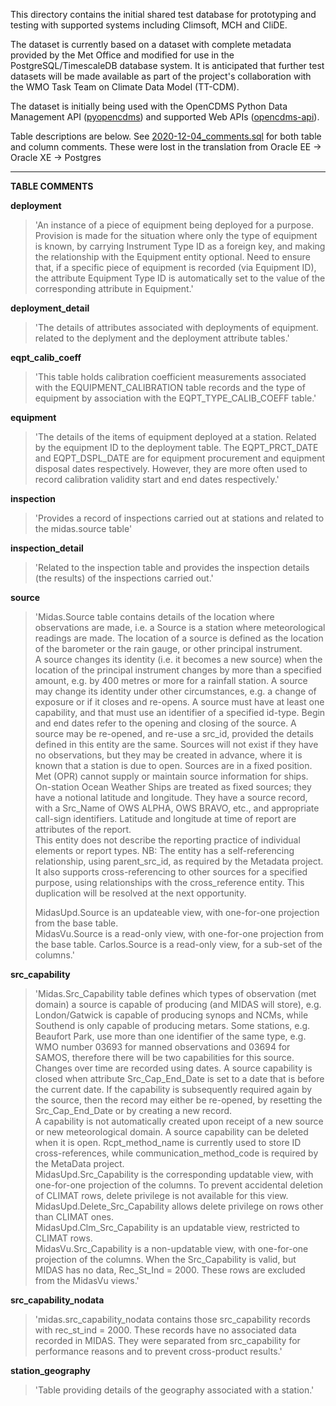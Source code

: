 This directory contains the initial shared test database for prototyping and testing with supported systems including Climsoft, MCH and CliDE. 

The dataset is currently based on a dataset with complete metadata provided by the Met Office and modified for use in the PostgreSQL/TimescaleDB database system. It is anticipated that further test datasets will be made available as part of the project's collaboration with the WMO Task Team on Climate Data Model (TT-CDM).

The dataset is initially being used with the OpenCDMS Python Data Management API ([pyopencdms](https://github.com/opencdms/pyopencdms)) and supported Web APIs ([opencdms-api](https://github.com/opencdms/opencdms-api)).

Table descriptions are below. See [2020-12-04_comments.sql](https://github.com/opencdms/opencdms-test-data/blob/main/opencdms_test_data/data/opencdms/2020-12-04_comments.sql) for both table and column comments. These were lost in the translation from Oracle EE -> Oracle XE -> Postgres

---

**TABLE COMMENTS**

**deployment**

> 'An instance of a piece of equipment being deployed for a purpose. Provision is made for the situation where only the type of equipment is known, by carrying Instrument Type ID as a foreign key, and making the relationship with the Equipment entity optional. Need to ensure that, if a specific piece of equipment is recorded (via Equipment ID), the attribute Equipment Type ID is automatically set to the value of the corresponding attribute in Equipment.'


**deployment_detail**

> 'The details of attributes associated with deployments of equipment. related to the deplyment and the deployment attribute tables.'


**eqpt_calib_coeff**

> 'This table holds calibration coefficient measurements associated with the EQUIPMENT_CALIBRATION table records and the type of equipment by association with the EQPT_TYPE_CALIB_COEFF table.'


**equipment**

> 'The details of the items of equipment deployed at a station. Related by the equipment ID to the deployment table. The EQPT_PRCT_DATE and EQPT_DSPL_DATE are for equipment procurement and equipment disposal dates respectively.
> However, they are more often used to record calibration validity start and end dates respectively.'


**inspection**

> 'Provides a record of inspections carried out at stations and related to the midas.source table'


**inspection_detail**

> 'Related to the inspection table and provides the inspection details (the results) of the inspections carried out.'


**source**

> 'Midas.Source table contains details of the location where observations are made, i.e. a Source is a station where meteorological readings are made.  The location of a source is defined as the location of the barometer or the rain gauge, or other principal instrument.  
> A source changes its identity (i.e. it becomes a new source) when the location of the principal instrument changes by more than a specified amount, e.g. by 400 metres or more for a rainfall station.  A source may change its identity under other circumstances, e.g. a change of exposure or if it closes and re-opens.  A source must have at least one capability, and that must use an identifier of a specified id-type.
> Begin and end dates refer to the opening and closing of the source.  A source may be re-opened, and re-use a src_id, provided the details defined in this entity are the same.  Sources will not exist if they have no observations, but they may be created in advance, where it is known that a station is due to open.
> Sources are in a fixed position.  Met (OPR) cannot supply or maintain source information for ships.  On-station Ocean Weather Ships are treated as fixed sources; they have a notional latitude and longitude.  They have a source record, with a Src_Name of OWS ALPHA, OWS BRAVO, etc., and appropriate call-sign identifiers.  Latitude and longitude at time of report are attributes of the report.  
> This entity does not describe the reporting practice of individual elements or report types.
> NB: The entity has a self-referencing relationship, using parent_src_id, as required by the Metadata project.  It also supports cross-referencing to other sources for a specified purpose, using relationships with the cross_reference entity.  This duplication will be resolved at the next opportunity.  
>
> MidasUpd.Source is an updateable view, with one-for-one projection from the base table.  
> MidasVu.Source is a read-only view, with one-for-one projection from the base table.
> Carlos.Source is a read-only view, for a sub-set of the columns.'


**src_capability**

> 'Midas.Src_Capability table defines which types of observation  (met domain) a source is capable of producing (and MIDAS will store), e.g. London/Gatwick is capable of producing synops and NCMs, while Southend is only capable of producing metars.
> Some stations, e.g. Beaufort Park, use more than one identifier of the same type, e.g. WMO number 03693 for manned observations and 03694 for SAMOS, therefore there will be two capabilities for this source.
> Changes over time are recorded using dates.  A source capability is closed when attribute Src_Cap_End_Date is set to a date that is before the current date.  If the capability is subsequently required again by the source, then the record may either be re-opened, by resetting the Src_Cap_End_Date or by creating a new record.      
> A capability is not automatically created upon receipt of a new source or new meteorological domain.  A source capability can be deleted when it is open.
> Rcpt_method_name is currently used to store ID cross-references, while communication_method_code is required by the MetaData project.  
> MidasUpd.Src_Capability is the corresponding updatable view, with one-for-one projection of the columns.  To prevent accidental deletion of CLIMAT rows, delete privilege is not available for this view.  
> MidasUpd.Delete_Src_Capability allows delete privilege on rows other than CLIMAT ones.  
> MidasUpd.Clm_Src_Capability is an updatable view, restricted to CLIMAT rows.  
> MidasVu.Src_Capability is a non-updatable view, with one-for-one projection of the columns.
> When the Src_Capability is valid, but MIDAS has no data, Rec_St_Ind = 2000.  These rows are excluded from the MidasVu views.'


**src_capability_nodata**

> 'midas.src_capability_nodata contains those
> src_capability records with rec_st_ind = 2000. These records have no associated data recorded
> in MIDAS.  They were separated from src_capability for performance reasons and to prevent
> cross-product results.'


**station_geography**

> 'Table providing details of the geography associated with a station.'
